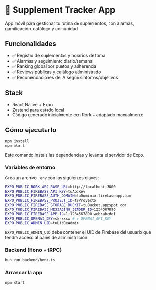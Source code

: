 # 🧪 Supplement Tracker App

App móvil para gestionar tu rutina de suplementos, con alarmas, gamificación, catálogo y comunidad.

## Funcionalidades

- ✅ Registro de suplementos y horarios de toma
- ✅ Alarmas y seguimiento diario/semanal
- ✅ Ranking global por puntos y adherencia
- ✅ Reviews públicas y catálogo administrado
- ✅ Recomendaciones de IA según síntomas/objetivos

## Stack

- React Native + Expo
- Zustand para estado local
- Código generado inicialmente con Rork + adaptado manualmente

## Cómo ejecutarlo

```bash
npm install
npm start
```

Este comando instala las dependencias y levanta el servidor de Expo.

### Variables de entorno

Crea un archivo `.env` con las siguientes claves:

```bash
EXPO_PUBLIC_RORK_API_BASE_URL=http://localhost:3000
EXPO_PUBLIC_FIREBASE_API_KEY=tuApiKey
EXPO_PUBLIC_FIREBASE_AUTH_DOMAIN=tuDominio.firebaseapp.com
EXPO_PUBLIC_FIREBASE_PROJECT_ID=tuProyecto
EXPO_PUBLIC_FIREBASE_STORAGE_BUCKET=tuBucket.appspot.com
EXPO_PUBLIC_FIREBASE_MESSAGING_SENDER_ID=1234567890
EXPO_PUBLIC_FIREBASE_APP_ID=1:1234567890:web:abcdef
EXPO_PUBLIC_OPENAI_KEY=sk-xxxx # o OPENAI_API_KEY
EXPO_PUBLIC_ADMIN_UID=tuUidDeAdmin
```

`EXPO_PUBLIC_ADMIN_UID` debe contener el UID de Firebase del usuario que tendrá acceso al panel de administración.

### Backend (Hono + tRPC)

```bash
bun run backend/hono.ts
```

### Arrancar la app

```bash
npm start
```
